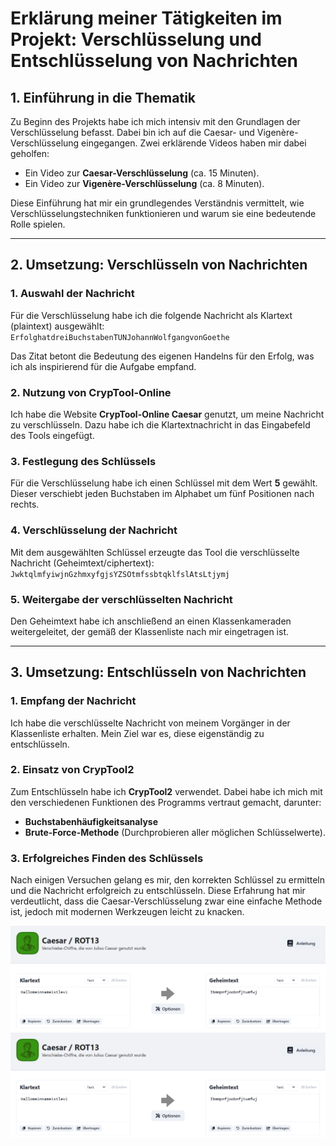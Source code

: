 # Erklärung meiner Tätigkeiten im Projekt: Verschlüsselung und Entschlüsselung von Nachrichten

## 1. Einführung in die Thematik  
Zu Beginn des Projekts habe ich mich intensiv mit den Grundlagen der Verschlüsselung befasst. Dabei bin ich auf die Caesar- und Vigenère-Verschlüsselung eingegangen. Zwei erklärende Videos haben mir dabei geholfen:  
- Ein Video zur **Caesar-Verschlüsselung** (ca. 15 Minuten).  
- Ein Video zur **Vigenère-Verschlüsselung** (ca. 8 Minuten).  

Diese Einführung hat mir ein grundlegendes Verständnis vermittelt, wie Verschlüsselungstechniken funktionieren und warum sie eine bedeutende Rolle spielen.

---

## 2. Umsetzung: Verschlüsseln von Nachrichten  

### 1. Auswahl der Nachricht  
Für die Verschlüsselung habe ich die folgende Nachricht als Klartext (plaintext) ausgewählt:  
`ErfolghatdreiBuchstabenTUNJohannWolfgangvonGoethe`  

Das Zitat betont die Bedeutung des eigenen Handelns für den Erfolg, was ich als inspirierend für die Aufgabe empfand.

### 2. Nutzung von CrypTool-Online  
Ich habe die Website **CrypTool-Online Caesar** genutzt, um meine Nachricht zu verschlüsseln. Dazu habe ich die Klartextnachricht in das Eingabefeld des Tools eingefügt.

### 3. Festlegung des Schlüssels  
Für die Verschlüsselung habe ich einen Schlüssel mit dem Wert **5** gewählt. Dieser verschiebt jeden Buchstaben im Alphabet um fünf Positionen nach rechts.

### 4. Verschlüsselung der Nachricht  
Mit dem ausgewählten Schlüssel erzeugte das Tool die verschlüsselte Nachricht (Geheimtext/ciphertext):  
`JwktqlmfyiwjnGzhmxyfgjsYZSOtmfssbtqklfslAtsLtjymj`

### 5. Weitergabe der verschlüsselten Nachricht  
Den Geheimtext habe ich anschließend an einen Klassenkameraden weitergeleitet, der gemäß der Klassenliste nach mir eingetragen ist.

---

## 3. Umsetzung: Entschlüsseln von Nachrichten  

### 1. Empfang der Nachricht  
Ich habe die verschlüsselte Nachricht von meinem Vorgänger in der Klassenliste erhalten. Mein Ziel war es, diese eigenständig zu entschlüsseln.

### 2. Einsatz von CrypTool2  
Zum Entschlüsseln habe ich **CrypTool2** verwendet. Dabei habe ich mich mit den verschiedenen Funktionen des Programms vertraut gemacht, darunter:  
- **Buchstabenhäufigkeitsanalyse**  
- **Brute-Force-Methode** (Durchprobieren aller möglichen Schlüsselwerte).

### 3. Erfolgreiches Finden des Schlüssels  
Nach einigen Versuchen gelang es mir, den korrekten Schlüssel zu ermitteln und die Nachricht erfolgreich zu entschlüsseln. Diese Erfahrung hat mir verdeutlicht, dass die Caesar-Verschlüsselung zwar eine einfache Methode ist, jedoch mit modernen Werkzeugen leicht zu knacken.

![image](Bilder/crytool.png)
![image](Bilder/crytool.png)
